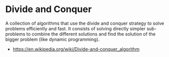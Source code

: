 # Divide and Conquer

A collection of algorithms that use the divide and conquer strategy to solve problems efficiently and fast.
It consists of solving directly simpler sub-problems to combine the different solutions and find the solution of the bigger problem (like dynamic programming).

* <https://en.wikipedia.org/wiki/Divide-and-conquer_algorithm>

